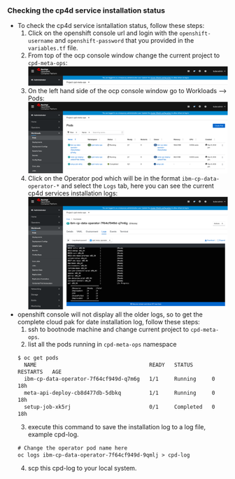 ### Checking the cp4d service installation status
* To check the cp4d service isntallation status, follow these steps:
  1. Click on the openshift console url and login with the `openshift-username` and `openshift-password` that you provided in the `variables.tf` file.
  2. From top of the ocp console window change the current project to `cpd-meta-ops`:
  ![Alt text](images/Operator-log-1.png)
  3. On the left hand side of the ocp console window go to Workloads --> Pods:
  ![Alt text](images/Operator-log-2.png)
  4. Click on the Operator pod which will be in the format `ibm-cp-data-operator-*` and select the `Logs` tab, here you can see the current cp4d services installation logs:
  ![Alt text](images/Operator-log-3.png) 
* openshift console will not display all the older logs, so to get the complete cloud pak for date installation log, follow these steps:
  1. ssh to bootnode machine and change current project to `cpd-meta-ops`.
  2. list all the pods running in `cpd-meta-ops` namespace
    ```
    $ oc get pods
      NAME                                    READY   STATUS      RESTARTS   AGE
      ibm-cp-data-operator-7f64cf949d-q7m6g   1/1     Running     0          18h
      meta-api-deploy-cb8d477db-5dbkq         1/1     Running     0          18h
      setup-job-xk5rj                         0/1     Completed   0          18h
  ```
  3. execute this command to save the installation log to a log file, example cpd-log.
    ```
    # Change the operator pod name here
    oc logs ibm-cp-data-operator-7f64cf949d-9qmlj > cpd-log
    ```
  4. scp this cpd-log to your local system.
  
